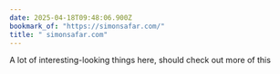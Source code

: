 ```yaml
---
date: 2025-04-18T09:48:06.900Z
bookmark_of: "https://simonsafar.com/"
title: " simonsafar.com"
---
```


A lot of interesting-looking things here, should check out more of this